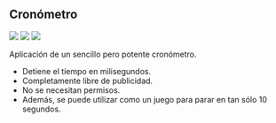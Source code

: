 ## Cronómetro

<img src=https://build.phonegap.com/apps/3359747/badge/1979095608/version.svg /> <img src=https://build.phonegap.com/apps/3359747/badge/1979095608/android.svg /> <img src=https://build.phonegap.com/apps/3359747/badge/1979095608/winphone.svg />

Aplicación de un sencillo pero potente cronómetro.
* Detiene el tiempo en milisegundos.
* Completamente libre de publicidad.
* No se necesitan permisos.
* Además, se puede utilizar como un juego para parar en tan sólo 10 segundos.
